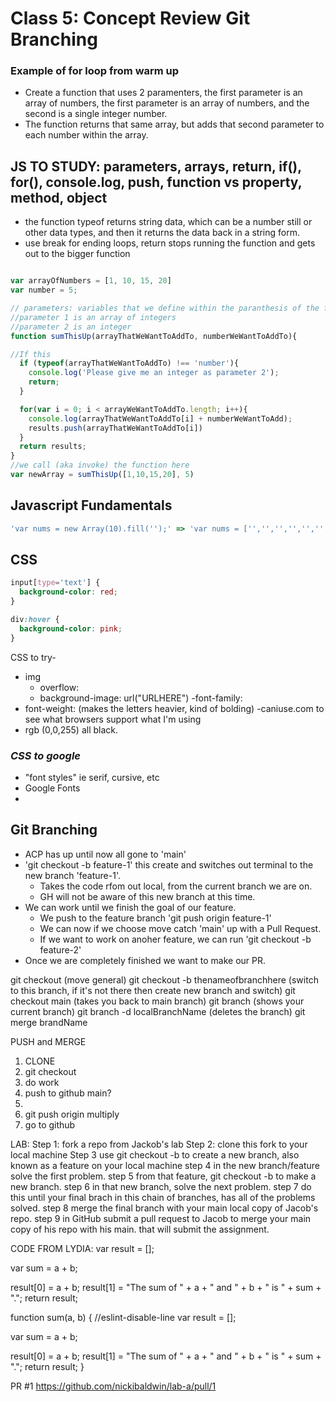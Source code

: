 # Class 5: Concept Review Git Branching

### Example of for loop from warm up
- Create a function that uses 2 paramenters, the first parameter is an array of numbers, the first parameter is an array of numbers, and the second is a single integer number. 
- The function returns that same array, but adds that second parameter to each number within the array. 

## JS TO STUDY: parameters, arrays, return, if(), for(), console.log, push, function vs property, method, object
- the function typeof returns string data, which can be a number still or other data types, and then it returns the data back in a string form.
- use break for ending loops, return stops running the function and gets out to the bigger function

```javascript

var arrayOfNumbers = [1, 10, 15, 20]
var number = 5;

// parameters: variables that we define within the paranthesis of the functions signature or declare 
//parameter 1 is an array of integers
//parameter 2 is an integer
function sumThisUp(arrayThatWeWantToAddTo, numberWeWantToAddTo){

//If this 
  if (typeof(arrayThatWeWantToAddTo) !== 'number'){
    console.log('Please give me an integer as parameter 2');
    return;
  }

  for(var i = 0; i < arrayWeWantToAddTo.length; i++){
    console.log(arrayThatWeWantToAddTo[i] + numberWeWantToAdd);
    results.push(arrayThatWeWantToAddTo[i])
  }
  return results;
}
//we call (aka invoke) the function here
var newArray = sumThisUp([1,10,15,20], 5)
```

## Javascript Fundamentals
```javascript
'var nums = new Array(10).fill('');' => 'var nums = ['','','','','','','','','','']'
```

## CSS
```css
input[type='text'] {
  background-color: red;
}

div:hover {
  background-color: pink;
}

```
CSS to try- 
- img 
  - overflow:
  - background-image: url("URLHERE")
-font-family: 
- font-weight: (makes the letters heavier, kind of bolding)
-caniuse.com to see what browsers support what I'm using
- rgb (0,0,255) all black. 

### *CSS to google*
- "font styles" ie serif, cursive, etc
- Google Fonts
- 


## Git Branching

- ACP has up until now all gone to 'main'
- 'git checkout -b feature-1' this create and switches out terminal to the new branch 'feature-1'.
  - Takes the code rfom out local, from the current branch we are on.
  - GH will not be aware of this new branch at this time.
- We can work until we finish the goal of our feature.
  - We push to the feature branch 'git push origin feature-1'
  - We can now if we choose move catch 'main' up with a Pull Request.
  - If we want to work on anoher feature, we can run 'git checkout -b feature-2'
- Once we are completely finished we want to make our PR.


git checkout (move general)
git checkout -b thenameofbranchhere (switch to this branch, if it's not there then create new branch and switch)
git checkout main (takes you back to main branch) 
git branch (shows your current branch)
git branch -d localBranchName (deletes the branch)
git merge brandName

PUSH and MERGE


1. CLONE
1. git checkout
1. do work
1. push to github main?
1. 
1. git push origin multiply
1. go to github 

LAB:
Step 1: fork a repo from Jackob's lab
Step 2: clone this fork to your local machine
Step 3 use git checkout -b to create a new branch, also known as a feature on your local machine
step 4 in the new branch/feature solve the first problem.
step 5 from that feature, git checkout -b to make a new branch.
step 6 in that new branch, solve the next problem.
step 7 do this until your final brach in this chain of branches, has all of the problems solved.
step 8 merge the final branch with your main local copy of Jacob's repo.
step 9 in GitHub submit a pull request to Jacob to merge your main copy of his repo with his main. that will submit the assignment.

CODE FROM LYDIA:
  var result = [];

  var sum = a + b;

  result[0] = a + b;
  result[1] = "The sum of " + a + " and " + b + " is " + sum + ".";
  return result;

  function sum(a, b) { //eslint-disable-line
  var result = [];

  var sum = a + b;

  result[0] = a + b;
  result[1] = "The sum of " + a + " and " + b + " is " + sum + ".";
  return result;
}


PR #1 https://github.com/nickibaldwin/lab-a/pull/1